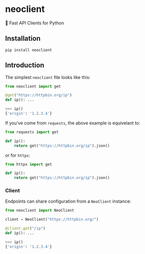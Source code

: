# neoclient
🚀 Fast API Clients for Python

## Installation
```console
pip install neoclient
```

## Introduction
The simplest `neoclient` file looks like this:
```python
from neoclient import get

@get("https://httpbin.org/ip")
def ip(): ...
```
```python
>>> ip()
{'origin': '1.2.3.4'}
```

If you've come from `requests`, the above example is equivelant to:
```python
from requests import get

def ip():
    return get("https://httpbin.org/ip").json()
```

or for `httpx`:
```python
from httpx import get

def ip():
    return get("https://httpbin.org/ip").json()
```

### Client
Endpoints can share configuration from a `NeoClient` instance:
```python
from neoclient import NeoClient

client = NeoClient("https://httpbin.org/")

@client.get("/ip")
def ip(): ...
```
```python
>>> ip()
{'origin': '1.2.3.4'}
```